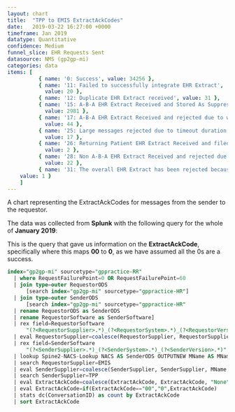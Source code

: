 ```yaml
---
layout: chart
title:  "TPP to EMIS ExtractAckCodes"
date:   2019-03-22 16:27:00 +0000
timeframe: Jan 2019
datatype: Quantitative
confidence: Medium
funnel_slice: EHR Requests Sent
datasource: NMS (gp2gp-mi)
categories: data
items: [ 
          { name: '0: Success', value: 34256 },
          { name: '11: Failed to successfully integrate EHR Extract',
            value: 20 },
          { name: '12: Duplicate EHR Extract received', value: 31 },
          { name: '15: A-B-A EHR Extract Received and Stored As Suppressed Record',
            value: 2981 },
          { name: '17: A-B-A EHR Extract Received and rejected due to wrong record or wrong patient',
            value: 44 },
          { name: '25: Large messages rejected due to timeout duration reached of overall transfer',
            value: 17 },
          { name: '26: Returning Patient EHR Extract Received and filed as an attachment',
            value: 2 },
          { name: '28: Non A-B-A EHR Extract Received and rejected due to wrong record or wrong patient',
            value: 22 },
          { name: '31: The overall EHR Extract has been rejected because one or more attachments via Large Messages were not received',
    value: 1 } 
    ]
---
```

A chart representing the ExtractAckCodes for messages from the sender to the requestor.

The data was collected from **Splunk** with the following query for the whole of **January 2019**:

This is the query that gave us information on the **ExtractAckCode**, specifically where this maps **00** to **0**, as we have assumed all the 0s are a success.
```sql
index="gp2gp-mi" sourcetype="gppractice-RR"     
  | where RequestFailurePoint=0 OR RequestFailurePoint=60      
  | join type=outer RequestorODS
      [search index="gp2gp-mi" sourcetype="gppractice-HR"]      
  | join type=outer SenderODS          
      [search index="gp2gp-mi" sourcetype="gppractice-HR"            
  | rename RequestorODS as SenderODS            
  | rename RequestorSoftware as SenderSoftware]     
  | rex field=RequestorSoftware        
      "(?<RequestorSupplier>.*)_(?<RequestorSystem>.*)_(?<RequestorVersion>.*)"     
  | eval RequestorSupplier=coalesce(RequestorSupplier, RequestorSupplier, "Unknown")     
  | rex field=SenderSoftware        
      "(?<SenderSupplier>.*)_(?<SenderSystem>.*)_(?<SenderVersion>.*)"     
  | lookup Spine2-NACS-Lookup NACS AS SenderODS OUTPUTNEW MName AS MName     
  | search RequestorSupplier=EMIS 
  | eval SenderSupplier=coalesce(SenderSupplier, SenderSupplier, MName, MName, "Unknown")     
  | search SenderSupplier=TPP 
  | eval ExtractAckCode=coalesce(ExtractAckCode, ExtractAckCode, "None")
  | eval ExtractAckCode=if(ExtractAckCode=="00","0",ExtractAckCode)
  | stats dc(ConversationID) as count by ExtractAckCode 
  | sort ExtractAckCode
```
